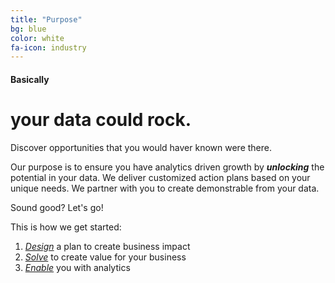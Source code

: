 ```yaml
---
title: "Purpose"
bg: blue
color: white
fa-icon: industry
---
```


#### Basically

# your data could rock.

Discover opportunities that you would haver known were there.

Our purpose is to ensure you have analytics driven growth by ***unlocking*** the potential in your data. We deliver customized action plans based on your unique needs. We partner with you to create demonstrable from your data.

Sound good? Let's go!

This is how we get started:

1. [*Design*](#design-your-plan) a plan to create business impact
2. [*Solve*](#solve-for-business-value) to create value for your business
3. [*Enable*](#enable-you-with-analytics) you with analytics
